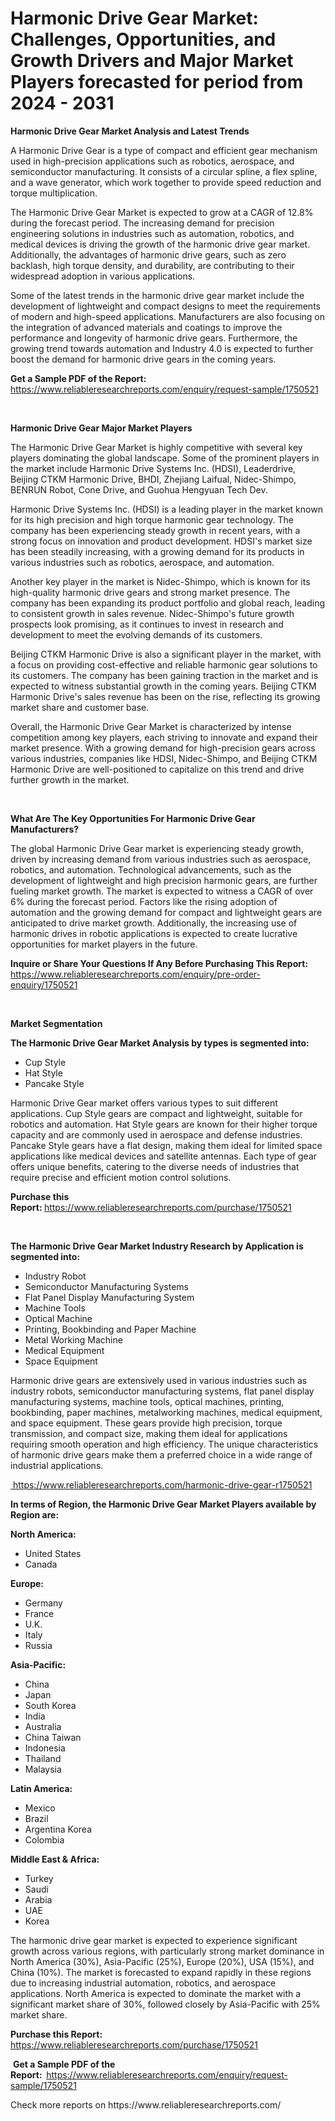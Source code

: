 <p><h1>Harmonic Drive Gear Market: Challenges, Opportunities, and Growth Drivers and Major Market Players forecasted for period from 2024 - 2031</h1></p><p><strong>Harmonic Drive Gear Market Analysis and Latest Trends</strong></p>
<p><p>A Harmonic Drive Gear is a type of compact and efficient gear mechanism used in high-precision applications such as robotics, aerospace, and semiconductor manufacturing. It consists of a circular spline, a flex spline, and a wave generator, which work together to provide speed reduction and torque multiplication.</p><p>The Harmonic Drive Gear Market is expected to grow at a CAGR of 12.8% during the forecast period. The increasing demand for precision engineering solutions in industries such as automation, robotics, and medical devices is driving the growth of the harmonic drive gear market. Additionally, the advantages of harmonic drive gears, such as zero backlash, high torque density, and durability, are contributing to their widespread adoption in various applications.</p><p>Some of the latest trends in the harmonic drive gear market include the development of lightweight and compact designs to meet the requirements of modern and high-speed applications. Manufacturers are also focusing on the integration of advanced materials and coatings to improve the performance and longevity of harmonic drive gears. Furthermore, the growing trend towards automation and Industry 4.0 is expected to further boost the demand for harmonic drive gears in the coming years.</p></p>
<p><strong>Get a Sample PDF of the Report:&nbsp;</strong> <a href="https://www.reliableresearchreports.com/enquiry/request-sample/1750521">https://www.reliableresearchreports.com/enquiry/request-sample/1750521</a></p>
<p>&nbsp;</p>
<p><strong>Harmonic Drive Gear Major Market Players</strong></p>
<p><p>The Harmonic Drive Gear Market is highly competitive with several key players dominating the global landscape. Some of the prominent players in the market include Harmonic Drive Systems Inc. (HDSI), Leaderdrive, Beijing CTKM Harmonic Drive, BHDI, Zhejiang Laifual, Nidec-Shimpo, BENRUN Robot, Cone Drive, and Guohua Hengyuan Tech Dev.</p><p>Harmonic Drive Systems Inc. (HDSI) is a leading player in the market known for its high precision and high torque harmonic gear technology. The company has been experiencing steady growth in recent years, with a strong focus on innovation and product development. HDSI's market size has been steadily increasing, with a growing demand for its products in various industries such as robotics, aerospace, and automation.</p><p>Another key player in the market is Nidec-Shimpo, which is known for its high-quality harmonic drive gears and strong market presence. The company has been expanding its product portfolio and global reach, leading to consistent growth in sales revenue. Nidec-Shimpo's future growth prospects look promising, as it continues to invest in research and development to meet the evolving demands of its customers.</p><p>Beijing CTKM Harmonic Drive is also a significant player in the market, with a focus on providing cost-effective and reliable harmonic gear solutions to its customers. The company has been gaining traction in the market and is expected to witness substantial growth in the coming years. Beijing CTKM Harmonic Drive's sales revenue has been on the rise, reflecting its growing market share and customer base.</p><p>Overall, the Harmonic Drive Gear Market is characterized by intense competition among key players, each striving to innovate and expand their market presence. With a growing demand for high-precision gears across various industries, companies like HDSI, Nidec-Shimpo, and Beijing CTKM Harmonic Drive are well-positioned to capitalize on this trend and drive further growth in the market.</p></p>
<p>&nbsp;</p>
<p><strong>What Are The Key Opportunities For Harmonic Drive Gear Manufacturers?</strong></p>
<p><p>The global Harmonic Drive Gear market is experiencing steady growth, driven by increasing demand from various industries such as aerospace, robotics, and automation. Technological advancements, such as the development of lightweight and high precision harmonic gears, are further fueling market growth. The market is expected to witness a CAGR of over 6% during the forecast period. Factors like the rising adoption of automation and the growing demand for compact and lightweight gears are anticipated to drive market growth. Additionally, the increasing use of harmonic drives in robotic applications is expected to create lucrative opportunities for market players in the future.</p></p>
<p><strong>Inquire or Share Your Questions If Any Before Purchasing This Report:</strong> <a href="https://www.reliableresearchreports.com/enquiry/pre-order-enquiry/1750521">https://www.reliableresearchreports.com/enquiry/pre-order-enquiry/1750521</a></p>
<p>&nbsp;</p>
<p><strong>Market Segmentation</strong></p>
<p><strong>The Harmonic Drive Gear Market Analysis by types is segmented into:</strong></p>
<p><ul><li>Cup Style</li><li>Hat Style</li><li>Pancake Style</li></ul></p>
<p><p>Harmonic Drive Gear market offers various types to suit different applications. Cup Style gears are compact and lightweight, suitable for robotics and automation. Hat Style gears are known for their higher torque capacity and are commonly used in aerospace and defense industries. Pancake Style gears have a flat design, making them ideal for limited space applications like medical devices and satellite antennas. Each type of gear offers unique benefits, catering to the diverse needs of industries that require precise and efficient motion control solutions.</p></p>
<p><strong>Purchase this Report:&nbsp;</strong><a href="https://www.reliableresearchreports.com/purchase/1750521">https://www.reliableresearchreports.com/purchase/1750521</a></p>
<p>&nbsp;</p>
<p><strong>The Harmonic Drive Gear Market Industry Research by Application is segmented into:</strong></p>
<p><ul><li>Industry Robot</li><li>Semiconductor Manufacturing Systems</li><li>Flat Panel Display Manufacturing System</li><li>Machine Tools</li><li>Optical Machine</li><li>Printing, Bookbinding and Paper Machine</li><li>Metal Working Machine</li><li>Medical Equipment</li><li>Space Equipment</li></ul></p>
<p><p>Harmonic drive gears are extensively used in various industries such as industry robots, semiconductor manufacturing systems, flat panel display manufacturing systems, machine tools, optical machines, printing, bookbinding, paper machines, metalworking machines, medical equipment, and space equipment. These gears provide high precision, torque transmission, and compact size, making them ideal for applications requiring smooth operation and high efficiency. The unique characteristics of harmonic drive gears make them a preferred choice in a wide range of industrial applications.</p></p>
<p><a href="https://www.reliableresearchreports.com/harmonic-drive-gear-r1750521">&nbsp;https://www.reliableresearchreports.com/harmonic-drive-gear-r1750521</a></p>
<p><strong>In terms of Region, the Harmonic Drive Gear Market Players available by Region are:</strong></p>
<p>
    <p> <strong> North America: </strong>
        <ul>
            <li>United States</li>
            <li>Canada</li>
        </ul>
        </p> 
    <p> <strong> Europe: </strong>
        <ul>
            <li>Germany</li>
            <li>France</li>
            <li>U.K.</li>
            <li>Italy</li>
            <li>Russia</li>
        </ul>
        </p> 
    <p> <strong> Asia-Pacific: </strong>
        <ul>
            <li>China</li>
            <li>Japan</li>
            <li>South Korea</li>
            <li>India</li>
            <li>Australia</li>
            <li>China Taiwan</li>
            <li>Indonesia</li>
            <li>Thailand</li>
            <li>Malaysia</li>
        </ul>
        </p> 
    <p> <strong> Latin America: </strong>
        <ul>
            <li>Mexico</li>
            <li>Brazil</li>
            <li>Argentina Korea</li>
            <li>Colombia</li>
        </ul>
        </p> 
    <p> <strong> Middle East & Africa: </strong>
        <ul>
            <li>Turkey</li>
            <li>Saudi</li>
            <li>Arabia</li>
            <li>UAE</li>
            <li>Korea</li>
        </ul>
    </p>
    </p>
<p><p>The harmonic drive gear market is expected to experience significant growth across various regions, with particularly strong market dominance in North America (30%), Asia-Pacific (25%), Europe (20%), USA (15%), and China (10%). The market is forecasted to expand rapidly in these regions due to increasing industrial automation, robotics, and aerospace applications. North America is expected to dominate the market with a significant market share of 30%, followed closely by Asia-Pacific with 25% market share.</p></p>
<p><strong>Purchase this Report: </strong><a href="https://www.reliableresearchreports.com/purchase/1750521">https://www.reliableresearchreports.com/purchase/1750521</a></p>
<p>&nbsp;<strong>Get a Sample PDF of the Report:&nbsp;&nbsp;</strong><a href="https://www.reliableresearchreports.com/enquiry/request-sample/1750521">https://www.reliableresearchreports.com/enquiry/request-sample/1750521</a></p>
<p><strong></strong></p>
<p>Check more reports on https://www.reliableresearchreports.com/</p>